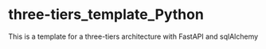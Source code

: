 # three-tiers_template_Python
This is a template for a three-tiers architecture with FastAPI and sqlAlchemy
